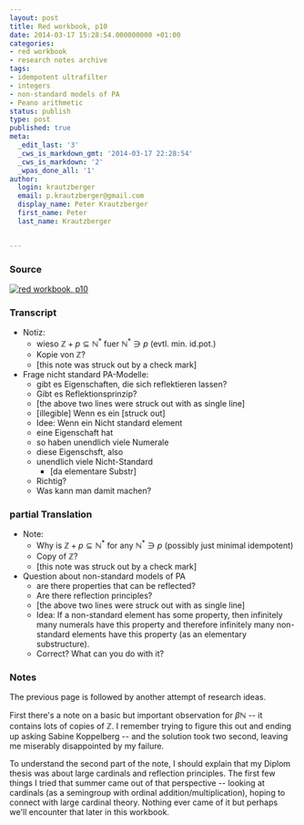 ```yaml
---
layout: post
title: Red workbook, p10
date: 2014-03-17 15:28:54.000000000 +01:00
categories:
- red workbook
- research notes archive
tags:
- idempotent ultrafilter
- integers
- non-standard models of PA
- Peano arithmetic
status: publish
type: post
published: true
meta:
  _edit_last: '3'
  _cws_is_markdown_gmt: '2014-03-17 22:28:54'
  _cws_is_markdown: '2'
  _wpas_done_all: '1'
author:
  login: krautzberger
  email: p.krautzberger@gmail.com
  display_name: Peter Krautzberger
  first_name: Peter
  last_name: Krautzberger


---
```


### Source

[![red workbook, p10](assets/2014-03-17-23.22.52_cropped-696x1024.jpg)](http://boolesrings.org/krautzberger/files/2014/03/2014-03-17-23.22.52_cropped.jpg)

### Transcript

*   Notiz:
    *   wieso $\mathbb{Z} + p \subseteq \mathbb{N^*}$ fuer $\mathbb{N^*} \ni p$ (evtl. min. id.pot.)
    *   Kopie von $\mathbb{Z}$?
    *   [this note was struck out by a check mark]
*   Frage nicht standard PA-Modelle:
    *   gibt es Eigenschaften, die sich reflektieren lassen?
    *   Gibt es Reflektionsprinzip?
    *   [the above two lines were struck out with as single line]
    *   [illegible] Wenn es ein [struck out]
    *   Idee: Wenn ein Nicht standard element
    *   eine Eigenschaft hat
    *   so haben unendlich viele Numerale
    *   diese Eigenschsft, also
    *   unendlich viele Nicht-Standard
        *   [da elementare Substr]
    *   Richtig?
    *   Was kann man damit machen?

### partial Translation

*   Note:
    *   Why is $\mathbb{Z} + p \subseteq \mathbb{N^*}$ for any $\mathbb{N^*} \ni p$ (possibly just minimal idempotent)
    *   Copy of $\mathbb{Z}$?
    *   [this note was struck out by a check mark]
*   Question about non-standard models of PA
    *   are there properties that can be reflected?
    *   Are there reflection principles?
    *   [the above two lines were struck out with as single line]
    *   Idea: If a non-standard element has some property, then infinitely many numerals have this property and therefore infinitely many non-standard elements have this property (as an elementary substructure).
    *   Correct? What can you do with it?

### Notes

The previous page is followed by another attempt of research ideas.

First there's a note on a basic but important observation for $\beta \mathbb{N}$ -- it contains lots of copies of $\mathbb{Z}$. I remember trying to figure this out and ending up asking Sabine Koppelberg -- and the solution took two second, leaving me miserably disappointed by my failure.

To understand the second part of the note, I should explain that my Diplom thesis was about large cardinals and reflection principles. The first few things I tried that summer came out of that perspective -- looking at cardinals (as a semingroup with ordinal addition/multiplication), hoping to connect with large cardinal theory. Nothing ever came of it but perhaps we'll encounter that later in this workbook.